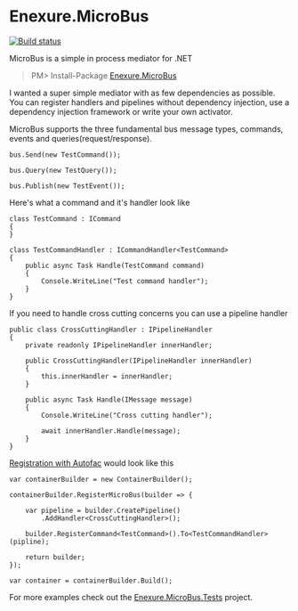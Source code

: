 Enexure.MicroBus
=================
[![Build status](https://ci.appveyor.com/api/projects/status/nwb1ebtfxiedyput/branch/master?svg=true)](https://ci.appveyor.com/project/Daniel45729/enexure-microbus/branch/master)

MicroBus is a simple in process mediator for .NET

> PM> Install-Package [Enexure.MicroBus](https://www.nuget.org/packages/Enexure.MicroBus/)

I wanted a super simple mediator with as few dependencies as possible. You can register handlers and pipelines without dependency injection, use a dependency injection framework or write your own activator. 

MicroBus supports the three fundamental bus message types, commands, events and queries(request/response). 

	bus.Send(new TestCommand());
	
	bus.Query(new TestQuery());
	
	bus.Publish(new TestEvent());
	
Here's what a command and it's handler look like
	
	class TestCommand : ICommand
	{
	}
	
	class TestCommandHandler : ICommandHandler<TestCommand>
	{
		public async Task Handle(TestCommand command)
		{
			Console.WriteLine("Test command handler");
		}
	}

If you need to handle cross cutting concerns you can use a pipeline handler

	public class CrossCuttingHandler : IPipelineHandler
	{
		private readonly IPipelineHandler innerHandler;

		public CrossCuttingHandler(IPipelineHandler innerHandler)
		{
			this.innerHandler = innerHandler;
		}

		public async Task Handle(IMessage message)
		{
			Console.WriteLine("Cross cutting handler");

			await innerHandler.Handle(message);
		}
	}
	
[Registration with Autofac](https://www.nuget.org/packages/Enexure.MicroBus.Autofac/) would look like this
	
	var containerBuilder = new ContainerBuilder();

	containerBuilder.RegisterMicroBus(builder => {

		var pipeline = builder.CreatePipeline()
			.AddHandler<CrossCuttingHandler>();

		builder.RegisterCommand<TestCommand>().To<TestCommandHandler>(pipline);

		return builder;
	});

	var container = containerBuilder.Build();

For more examples check out the [Enexure.MicroBus.Tests](https://github.com/Lavinski/Enexure.MicroBus/tree/master/src/Enexure.MicroBus.Tests) project.

	
